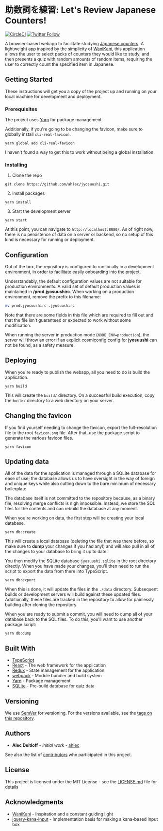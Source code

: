 # 助数詞を練習: Let's Review Japanese Counters!

[![CircleCI](https://circleci.com/gh/ahlec/jyosuushi.svg?style=svg)](https://circleci.com/gh/ahlec/jyosuushi)
[![Twitter Follow](https://img.shields.io/twitter/follow/Jyosuushi.svg?style=social)](https://twitter.com/Jyosuushi)

A browser-based webapp to facilitate studying [Japanese counters](https://en.wikipedia.org/wiki/Japanese_counter_word). A lightweight app inspired by the simplicity of [WaniKani](https://www.wanikani.com/), this application allows the user to select packs of counters they would like to study, and then presents a quiz with random amounts of random items, requiring the user to correctly count the specified item in Japanese.

## Getting Started

These instructions will get you a copy of the project up and running on your local machine for development and deployment.

### Prerequisites

The project uses [Yarn](https://yarnpkg.com/) for package management.

Additionally, if you're going to be changing the favicon, make sure to globally install `cli-real-favicon`.

```
yarn global add cli-real-favicon
```

I haven't found a way to get this to work without being a global installation.

### Installing

1. Clone the repo

```
git clone https://github.com/ahlec/jyosuushi.git
```

2. Install packages

```
yarn install
```

3. Start the development server

```
yarn start
```

At this point, you can navigate to `http://localhost:8080/`. As of right now, there is no persistence of data on a server or backend, so no setup of this kind is necessary for running or deployment.

## Configuration

Out of the box, the repository is configured to run locally in a development environment, in order to facilitate easily onboarding into the project.

Understandably, the default configuration values are not suitable for production environments. A valid set of default production values is maintained in **/prod.jyosuushirc**. When working on a production environment, remove the prefix to this filename:

```bash
mv prod.jyosuushirc .jyosuushirc
```

Note that there are some fields in this file which are required to fill out and that the file isn't guaranteed or expected to work without some modification.

When running the server in production mode (`NODE_ENV=production`), the server will throw an error if an explicit [cosmiconfig](https://github.com/davidtheclark/cosmiconfig) config for **jyosuushi** can not be found, as a safety measure.

## Deploying

When you're ready to publish the webapp, all you need to do is build the application.

```
yarn build
```

This will create the `build/` directory. On a successful build execution, copy the `build/` directory to a web directory on your server.

## Changing the favicon

If you find yourself needing to change the favicon, export the full-resolution file to the root `favicon.png` file. After that, use the package script to generate the various favicon files.

```
yarn favicon
```

## Updating data

All of the data for the application is managed through a SQLite database for ease of use; the database allows us to have oversight in the way of foreign and unique keys while also cutting down to the bare minimum of necessary boilerplate.

The database itself is not committed to the repository because, as a binary file, resolving merge conflicts is nigh impossible. Instead, we store the SQL files for the contents and can rebuild the database at any moment.

When you're working on data, the first step will be creating your local database.

```
yarn db:create
```

This will create a local database (deleting the file that was there before, so make sure to **dump** your changes if you had any!) and will also pull in all of the changes to your database to bring it up to date.

You then modify the SQLite database `jyosuushi.sqlite` in the root directory directly. When you have made your changes, you'll then need to run the script to export the data from there into TypeScript.

```
yarn db:export
```

When this is done, it will update the files in the `./data` directory. Subsequent builds or development servers will build against these updated files. Additionally, these files are tracked in the repository to allow for painlessly building after cloning the repository.

When you are ready to submit a commit, you will need to dump all of your database back to the SQL files. To do this, you'll want to use another package script:

```
yarn db:dump
```

## Built With

- [TypeScript](https://www.typescriptlang.org/)
- [React](https://reactjs.org/) - The web framework for the application
- [Redux](https://redux.js.org/) - State management for the application
- [webpack](https://webpack.js.org/) - Module bundler and build system
- [Yarn](https://yarnpkg.com/) - Package management
- [SQLite](https://www.sqlite.org/index.html) - Pre-build database for quiz data

## Versioning

We use [SemVer](http://semver.org/) for versioning. For the versions available, see the [tags on this repository](https://github.com/ahlec/jyosuushi/tags).

## Authors

- **Alec Deitloff** - _Initial work_ - [ahlec](https://github.com/ahlec)

See also the list of [contributors](https://github.com/ahlec/jyosuushi/contributors) who participated in this project.

## License

This project is licensed under the MIT License - see the [LICENSE.md](LICENSE.md) file for details

## Acknowledgments

- [WaniKani](https://www.wanikani.com/) - Inspiration and a constant guiding light
- [jquery-kana-input](https://github.com/argelius/jquery-kana-input) - Implementation basis for making a kana-based input box
